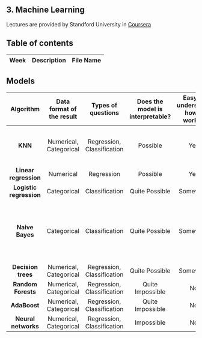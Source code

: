 ## 3. Machine Learning
Lectures are provided by Standford University in [Coursera](https://www.coursera.org/learn/machine-learning)

## Table of contents
| Week | Description | File Name | 
|:---:|:---|:---|


## Models
| Algorithm | Data format of the result | Types of questions | Does the model is interpretable? | Easy to understand how it works? | Prediction Accuracy | Training Speed | Prediction Speed |
|:---:|:---:|:---:|:---:|:---:|:---:|:---:|:---:|
| **KNN** | Numerical, Categorical | Regression, Classification | Possible | Yes | Low | Fast | If the number of data is large, it is slow | 
| **Linear regression** | Numerical | Regression | Possible | Yes | Low | Fast | Fast | 
| **Logistic regression** | Categorical | Classification | Quite Possible | Somewhat | Low | Fast | Fast | 
| **Naive Bayes** | Categorical | Classification | Quite Possible | Somewhat | Low | Fast but it's getting slow when the columns are increasing | Fast | 
| **Decision trees** | Numerical, Categorical | Regression, Classification | Quite Possible | Somewhat | Low | Fast | Fast | 
| **Random Forests** | Numerical, Categorical | Regression, Classification | Quite Impossible | No | High | Low | Moderate | 
| **AdaBoost** | Numerical, Categorical | Regression, Classification | Quite Impossible | No | High | Low | Fast | 
| **Neural networks** | Numerical, Categorical | Regression, Classification | Impossible | No | High | Low | Fast | 
